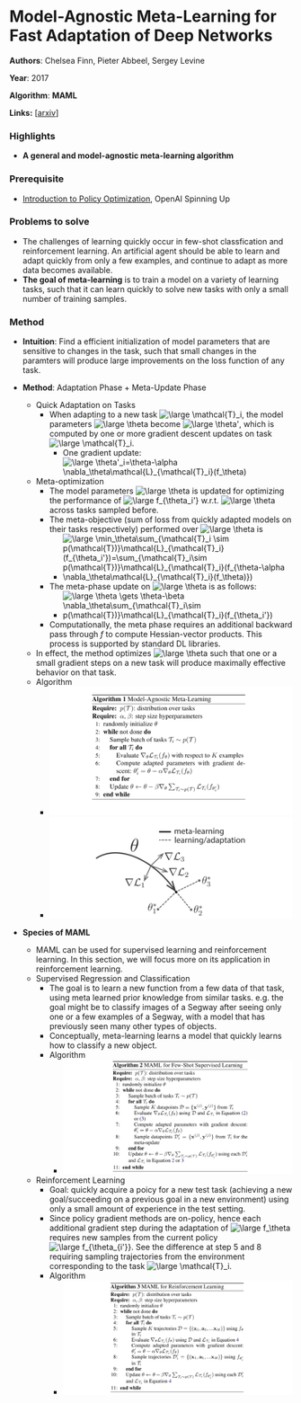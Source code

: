 # Model-Agnostic Meta-Learning for Fast Adaptation of Deep Networks

**Authors**: Chelsea Finn, Pieter Abbeel, Sergey Levine

**Year**: 2017

**Algorithm**: **MAML**

**Links:** [[arxiv](https://arxiv.org/abs/1703.03400)]

### Highlights

- **A general and model-agnostic meta-learning algorithm**

### Prerequisite

- [Introduction to Policy Optimization](https://spinningup.openai.com/en/latest/spinningup/rl_intro3.html), OpenAI Spinning Up

### Problems to solve

- The challenges of learning quickly occur in few-shot classfication and reinforcement learning. An artificial agent should be able to learn and adapt quickly from only a few examples, and continue to adapt as more data becomes available.
- **The goal of meta-learning** is to train a model on a variety of learning tasks, such that it can learn quickly to solve new tasks with only a small number of training samples.

### Method

- **Intuition**: Find a efficient initialization of model parameters that are sensitive to changes in the task, such that small changes in the paramters will produce large improvements on the loss function of any task.

- **Method**: Adaptation Phase + Meta-Update Phase
  - Quick Adaptation on Tasks
    - When adapting to a new task <img src="https://latex.codecogs.com/svg.latex?\large&space;\mathcal{T}_i" title="\large \mathcal{T}_i" />, the model parameters <img src="https://latex.codecogs.com/svg.latex?\large&space;\theta" title="\large \theta" /> become <img src="https://latex.codecogs.com/svg.latex?\large&space;\theta'" title="\large \theta'" />, which is computed by one or more gradient descent updates on task <img src="https://latex.codecogs.com/svg.latex?\large&space;\mathcal{T}_i" title="\large \mathcal{T}_i" />.
      - One gradient update: <img src="https://latex.codecogs.com/svg.latex?\large&space;\theta'_i=\theta-\alpha&space;\nabla_\theta\mathcal{L}_{\mathcal{T}_i}(f_\theta)" title="\large \theta'_i=\theta-\alpha \nabla_\theta\mathcal{L}_{\mathcal{T}_i}(f_\theta)" />
  - Meta-optimization
    - The model parameters <img src="https://latex.codecogs.com/svg.latex?\large&space;\theta" title="\large \theta" /> is updated for optimizing the performance of <img src="https://latex.codecogs.com/svg.latex?\large&space;f_{\theta_i'}" title="\large f_{\theta_i'}" /> w.r.t. <img src="https://latex.codecogs.com/svg.latex?\large&space;\theta" title="\large \theta" /> across tasks sampled before.
    - The meta-objective (sum of loss from quickly adapted models on their tasks respectively) performed over <img src="https://latex.codecogs.com/svg.latex?\large&space;\theta" title="\large \theta" /> is 
      - <img src="https://latex.codecogs.com/svg.latex?\large&space;\min_\theta\sum_{\mathcal{T}_i&space;\sim&space;p(\mathcal{T})}\mathcal{L}_{\mathcal{T}_i}(f_{\theta_i'})=\sum_{\mathcal{T}_i\sim&space;p(\mathcal{T})}\mathcal{L}_{\mathcal{T}_i}(f_{\theta-\alpha&space;\nabla_\theta\mathcal{L}_{\mathcal{T}_i}(f_\theta)})" title="\large \min_\theta\sum_{\mathcal{T}_i \sim p(\mathcal{T})}\mathcal{L}_{\mathcal{T}_i}(f_{\theta_i'})=\sum_{\mathcal{T}_i\sim p(\mathcal{T})}\mathcal{L}_{\mathcal{T}_i}(f_{\theta-\alpha \nabla_\theta\mathcal{L}_{\mathcal{T}_i}(f_\theta)})" />
    - The meta-phase update on <img src="https://latex.codecogs.com/svg.latex?\large&space;\theta" title="\large \theta" /> is as follows:
      - <img src="https://latex.codecogs.com/svg.latex?\large&space;\theta&space;\gets&space;\theta-\beta&space;\nabla_\theta\sum_{\mathcal{T}_i\sim&space;p(\mathcal{T})}\mathcal{L}_{\mathcal{T}_i}(f_{\theta_i'})" title="\large \theta \gets \theta-\beta \nabla_\theta\sum_{\mathcal{T}_i\sim p(\mathcal{T})}\mathcal{L}_{\mathcal{T}_i}(f_{\theta_i'})" />
    - Computationally, the meta phase requires an additional backward pass through $f$ to compute Hessian-vector products. This process is supported by standard DL libraries.
  - In effect, the method optimizes <img src="https://latex.codecogs.com/svg.latex?\large&space;\theta" title="\large \theta" /> such that one or a small gradient steps on a new task will produce maximally effective behavior on that task.
  - Algorithm
    - ![algo1](../imgs/070_1.png)
    - ![img](../imgs/070_2.png)

- **Species of MAML**
  - MAML can be used for supervised learning and reinforcement learning. In this section, we will focus more on its application in reinforcement learning.
  - Supervised Regression and Classification
    - The goal is to learn a new function from a few data of that task, using meta learned prior knowledge from similar tasks. e.g. the goal might be to classify images of a Segway after seeing only one or a few examples of a Segway, with a model that has previously seen many other types of objects.
    - Conceptually, meta-learning learns a model that quickly learns how to classify a new object.
    - Algorithm
      - ![algo2](../imgs/070_3.png)
  - Reinforcement Learning
    - Goal: quickly acquire a poicy for a new test task (achieving a new goal/succeeding on a previous goal in a new environment) using only a small amount of experience in the test setting.
    - Since policy gradient methods are on-policy, hence each additional gradient step during the adaptation of <img src="https://latex.codecogs.com/svg.latex?\large&space;f_\theta" title="\large f_\theta" /> requires new samples from the current policy <img src="https://latex.codecogs.com/svg.latex?\large&space;f_{\theta_{i'}}" title="\large f_{\theta_{i'}}" />. See the difference at step 5 and 8 requiring sampling trajectories from the environment corresponding to the task <img src="https://latex.codecogs.com/svg.latex?\large&space;\mathcal{T}_i" title="\large \mathcal{T}_i" />.
    - Algorithm
      - ![algo3](../imgs/070_4.png)